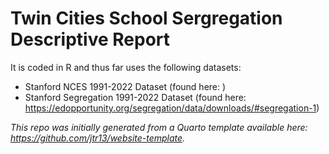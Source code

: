 # Twin Cities School Sergregation Descriptive Report

It is coded in R and thus far uses the following datasets:
- Stanford NCES 1991-2022 Dataset (found here: )
- Stanford Segregation 1991-2022 Dataset (found here: https://edopportunity.org/segregation/data/downloads/#segregation-1)

*This repo was initially generated from a Quarto template available here: https://github.com/jtr13/website-template.*

